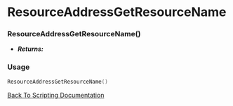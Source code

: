 # ResourceAddressGetResourceName

### ResourceAddressGetResourceName()
- ***Returns:*** 

### Usage

```Lua
ResourceAddressGetResourceName()
```


[Back To Scripting Documentation](../README.md)
